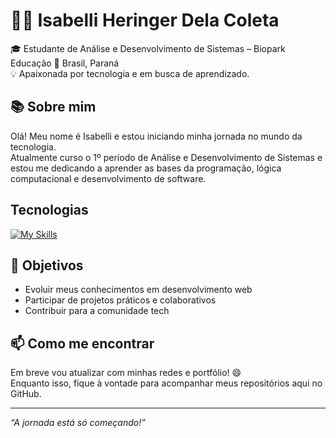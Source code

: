 # 👩‍💻 Isabelli Heringer Dela Coleta

🎓 Estudante de Análise e Desenvolvimento de Sistemas – Biopark Educação 
📍 Brasil, Paraná   
💡 Apaixonada por tecnologia e em busca de aprendizado.

## 📚 Sobre mim

Olá! Meu nome é Isabelli e estou iniciando minha jornada no mundo da tecnologia.  
Atualmente curso o 1º período de Análise e Desenvolvimento de Sistemas e estou me dedicando a aprender as bases da programação, lógica computacional e desenvolvimento de software.

## Tecnologias
[![My Skills](https://skillicons.dev/icons?i=js,html,css,c,arduino)](https://skillicons.dev)

## 📌 Objetivos

- Evoluir meus conhecimentos em desenvolvimento web
- Participar de projetos práticos e colaborativos  
- Contribuir para a comunidade tech

## 📫 Como me encontrar

Em breve vou atualizar com minhas redes e portfólio! 😄  
Enquanto isso, fique à vontade para acompanhar meus repositórios aqui no GitHub.

---
*“A jornada está só começando!”*
